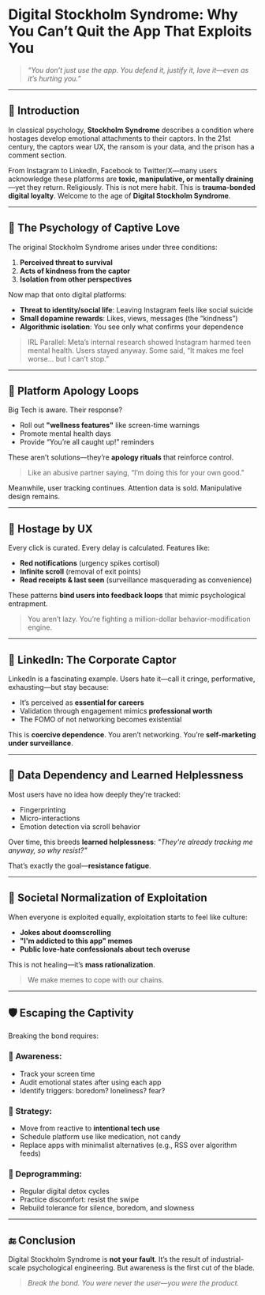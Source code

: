 # Digital Stockholm Syndrome: Why You Can’t Quit the App That Exploits You

> *“You don’t just use the app. You defend it, justify it, love it—even as it’s hurting you.”*

---

## 🎯 Introduction

In classical psychology, **Stockholm Syndrome** describes a condition where hostages develop emotional attachments to their captors. In the 21st century, the captors wear UX, the ransom is your data, and the prison has a comment section.

From Instagram to LinkedIn, Facebook to Twitter/X—many users acknowledge these platforms are **toxic, manipulative, or mentally draining**—yet they return. Religiously. This is not mere habit. This is **trauma-bonded digital loyalty**. Welcome to the age of **Digital Stockholm Syndrome**.

---

## 🧠 The Psychology of Captive Love

The original Stockholm Syndrome arises under three conditions:

1. **Perceived threat to survival**
2. **Acts of kindness from the captor**
3. **Isolation from other perspectives**

Now map that onto digital platforms:

* **Threat to identity/social life**: Leaving Instagram feels like social suicide
* **Small dopamine rewards**: Likes, views, messages (the “kindness”)
* **Algorithmic isolation**: You see only what confirms your dependence

> IRL Parallel: Meta’s internal research showed Instagram harmed teen mental health. Users stayed anyway. Some said, “It makes me feel worse... but I can’t stop.”

---

## 🔁 Platform Apology Loops

Big Tech is aware. Their response?

* Roll out **"wellness features"** like screen-time warnings
* Promote mental health days
* Provide “You’re all caught up!” reminders

These aren’t solutions—they’re **apology rituals** that reinforce control.

> Like an abusive partner saying, “I’m doing this for your own good.”

Meanwhile, user tracking continues. Attention data is sold. Manipulative design remains.

---

## 📱 Hostage by UX

Every click is curated. Every delay is calculated. Features like:

* **Red notifications** (urgency spikes cortisol)
* **Infinite scroll** (removal of exit points)
* **Read receipts & last seen** (surveillance masquerading as convenience)

These patterns **bind users into feedback loops** that mimic psychological entrapment.

> You aren’t lazy. You’re fighting a million-dollar behavior-modification engine.

---

## 💼 LinkedIn: The Corporate Captor

LinkedIn is a fascinating example. Users hate it—call it cringe, performative, exhausting—but stay because:

* It’s perceived as **essential for careers**
* Validation through engagement mimics **professional worth**
* The FOMO of not networking becomes existential

This is **coercive dependence**. You aren’t networking. You’re **self-marketing under surveillance**.

---

## 🔐 Data Dependency and Learned Helplessness

Most users have no idea how deeply they’re tracked:

* Fingerprinting
* Micro-interactions
* Emotion detection via scroll behavior

Over time, this breeds **learned helplessness**: *"They're already tracking me anyway, so why resist?"*

That’s exactly the goal—**resistance fatigue**.

---

## 🧩 Societal Normalization of Exploitation

When everyone is exploited equally, exploitation starts to feel like culture:

* **Jokes about doomscrolling**
* **"I'm addicted to this app" memes**
* **Public love-hate confessionals about tech overuse**

This is not healing—it’s **mass rationalization**.

> We make memes to cope with our chains.

---

## 🛡️ Escaping the Captivity

Breaking the bond requires:

### 🧠 Awareness:

* Track your screen time
* Audit emotional states after using each app
* Identify triggers: boredom? loneliness? fear?

### 🔧 Strategy:

* Move from reactive to **intentional tech use**
* Schedule platform use like medication, not candy
* Replace apps with minimalist alternatives (e.g., RSS over algorithm feeds)

### 🧘 Deprogramming:

* Regular digital detox cycles
* Practice discomfort: resist the swipe
* Rebuild tolerance for silence, boredom, and slowness

---

## 🔚 Conclusion

Digital Stockholm Syndrome is **not your fault**. It’s the result of industrial-scale psychological engineering. But awareness is the first cut of the blade.

> *Break the bond. You were never the user—you were the product.*
